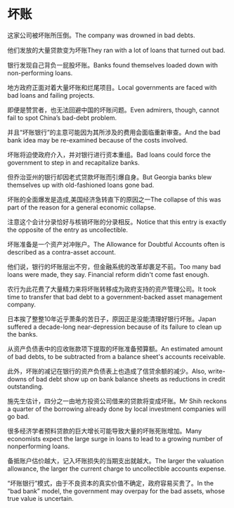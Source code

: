 # 坏账

<p><span class="chinese">这家公司被坏账所压倒。</span><span class="english">The company was drowned in bad debts.</span></p>

<p><span class="chinese">他们发放的大量贷款变为坏账</span><span class="english">They ran with a lot of loans that turned out bad.</span></p>

<p><span class="chinese">银行发现自己背负一屁股坏账。</span><span class="english">Banks found themselves loaded down with non-performing loans.</span></p>

<p><span class="chinese">地方政府正面对着大量坏账和烂尾项目。</span><span class="english">Local governments are faced with bad loans and failing projects.</span></p>

<p><span class="chinese">即便是赞赏者，也无法回避中国的坏账问题。</span><span class="english">Even admirers, though, cannot fail to spot China’s bad-debt problem.</span></p>

<p><span class="chinese">并且“坏账银行”的主意可能因为其所涉及的费用会面临重新审查。</span><span class="english">And the bad bank idea may be re-examined because of the costs involved.</span></p>

<p><span class="chinese">坏账将迫使政府介入，并对银行进行资本重组。</span><span class="english">Bad loans could force the government to step in and recapitalize banks.</span></p>

<p><span class="chinese">但乔治亚州的银行却因老式贷款坏账而引爆自身。</span><span class="english">But Georgia banks blew themselves up with old-fashioned loans gone bad.</span></p>

<p><span class="chinese">坏账的全面爆发是造成,美国经济急转直下的原因之一</span><span class="english">The collapse of this was part of the reason for a general economic collapse.</span></p>

<p><span class="chinese">注意这个会计分录恰好与核销坏账的分录相反。</span><span class="english">Notice that this entry is exactly the opposite of the entry as uncollectible.</span></p>

<p><span class="chinese">坏账准备是一个资产对冲账户。</span><span class="english">The Allowance for Doubtful Accounts often is described as a contra-asset account.</span></p>

<p><span class="chinese">他们说，银行的坏账层出不穷，但金融系统的改革却裹足不前。</span><span class="english">Too many bad loans were made, they say. Financial reform didn't come fast enough.</span></p>

<p><span class="chinese">农行为此花费了大量精力来将坏账转移成为政府支持的资产管理公司。</span><span class="english">It took time to transfer that bad debt to a government-backed asset management company.</span></p>

<p><span class="chinese">日本挨了整整10年近乎萧条的苦日子，原因正是没能清理好银行坏账。</span><span class="english">Japan suffered a decade-long near-depression because of its failure to clean up the banks.</span></p>

<p><span class="chinese">从资产负债表中的应收账款项下提取的坏账准备预算额。</span><span class="english">An estimated amount of bad debts, to be subtracted from a balance sheet's accounts receivable.</span></p>

<p><span class="chinese">此外，坏账的减记在银行的资产负债表上也造成了信贷余额的减少。</span><span class="english">Also, write-downs of bad debt show up on bank balance sheets as reductions in credit outstanding.</span></p>

<p><span class="chinese">施先生估计，四分之一由地方投资公司借来的贷款将变成坏账。</span><span class="english">Mr Shih reckons a quarter of the borrowing already done by local investment companies will go bad.</span></p>

<p><span class="chinese">很多经济学者预料贷款的巨大增长可能导致大量的坏账死账增加。</span><span class="english">Many economists expect the large surge in loans to lead to a growing number of nonperforming loans.</span></p>

<p><span class="chinese">备抵账户估价越大，记入坏账损失的当期支出就越大。</span><span class="english">The larger the valuation allowance, the larger the current charge to uncollectible accounts expense.</span></p>

<p><span class="chinese">“坏账银行”模式，由于不良资本的真实价值不确定，政府容易买贵了。</span><span class="english">In the “bad bank” model, the government may overpay for the bad assets, whose true value is uncertain.</span></p>

